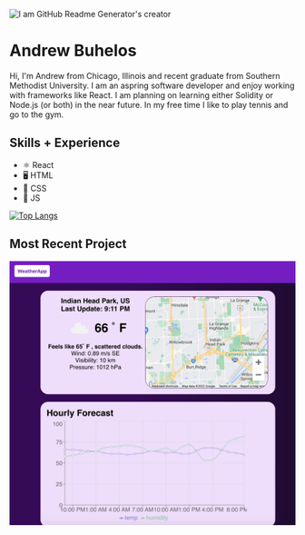 ![I am GitHub Readme Generator's creator](https://media-exp2.licdn.com/dms/image/C5616AQFCdxUwp-eiag/profile-displaybackgroundimage-shrink_350_1400/0/1650733647041?e=1660176000&v=beta&t=dFJ2Vqy0Q8IEYiVWkbpHTXCc4rfhxs3NPiUdKxuMWSc)

# Andrew Buhelos

Hi, I'm Andrew from Chicago, Illinois and recent graduate from Southern Methodist University. I am an aspring software developer and enjoy working with frameworks like React. I am planning on learning either Solidity or Node.js (or both) in the near future. In my free time I like to play tennis and go to the gym.

## Skills + Experience

- ⚛️ React 
- 🖥 HTML
- 💅 CSS
- 📝 JS

[![Top Langs](https://github-readme-stats.vercel.app/api/top-langs/?username=abuhelos&layout=compact)](https://github.com/abuhelos/github-readme-stats)

## Most Recent Project
<a href="https://abuhelos.github.io/weather-app/"><img src="Weather.jpg" height="auto" /></a>
